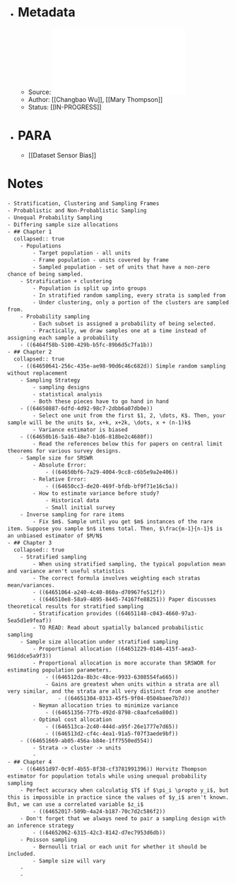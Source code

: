 - # Metadata
	- Source: ![Sampling Theory and Practice.pdf](../assets/Sampling_Theory_and_Practice_1683897650726_0.pdf)
	- Author: [[Changbao Wu]], [[Mary Thompson]]
	- Status: [[IN-PROGRESS]]
- # PARA
	- [[Dataset Sensor Bias]]
# Notes
	- Stratification, Clustering and Sampling Frames
	- Probablistic and Non-Probablistic Sampling
	- Unequal Probability Sampling
	- Differing sample size allocations
	- ## Chapter 1
	  collapsed:: true
		- Populations
			- Target population - all units
			- Frame population - units covered by frame
			- Sampled population - set of units that have a non-zero chance of being sampled.
		- Stratification + clustering
			- Population is split up into groups
			- In stratified random sampling, every strata is sampled from
			- Under clustering, only a portion of the clusters are sampled from.
		- Probability sampling
			- Each subset is assigned a probability of being selected.
			- Practically, we draw samples one at a time instead of assigning each sample a probability
		- ((6464f58b-5100-429b-b5fc-89b6d5c7fa1b))
	- ## Chapter 2
	  collapsed:: true
		- ((64650641-256c-435e-ae98-90d6c46c682d)) Simple random sampling without replacement
		- Sampling Strategy
			- sampling designs
			- statistical analysis
			- Both these pieces have to go hand in hand
		- ((64650887-6dfd-4d92-98c7-2dbb6a07db0e))
			- Select one unit from the first $1, 2, \dots, K$. Then, your sample will be the units $x, x+k, x+2k, \dots, x + (n-1)k$
			- Variance estimator is biased
		- ((64650b16-5a16-48e7-b1d6-818be2c4680f))
			- Read the references below this for papers on central limit theorems for various survey designs.
		- Sample size for SRSWR
			- Absolute Error:
				- ((64650bf6-7a29-4004-9cc8-c6b5e9a2e406))
			- Relative Error:
				- ((64650cc3-de20-469f-bfdb-bf9f71e16c5a))
			- How to estimate variance before study?
				- Historical data
				- Small initial survey
		- Inverse sampling for rare items
			- Fix $m$. Sample until you get $m$ instances of the rare item. Suppose you sample $n$ items total. Then, $\frac{m-1}{n-1}$ is an unbiased estimator of $M/N$
	- ## Chapter 3
	  collapsed:: true
		- Stratified sampling
			- When using stratified sampling, the typical population mean and variance aren't useful statistics
			- The correct formula involves weighting each stratas mean/variances.
			- ((64651064-a240-4c40-860a-d70967fe512f))
			- ((646510e8-58a9-4895-8445-74167fe88251)) Paper discusses theoretical results for stratified sampling
			- Stratification provides ((64651148-c043-4660-97a3-5ea5d1e9feaf))
			- TO READ: Read about spatially balanced probabilistic sampling
		- Sample size allocation under stratified sampling
			- Proportional allocation ((64651229-0146-415f-aea3-961ddce5a9f3))
			- Proportional allocation is more accurate than SRSWOR for estimating population parameters.
				- ((646512da-8b3c-48ce-9933-6308554fa665))
				- Gains are greatest when units within a strata are all very similar, and the strata are all very distinct from one another
					- ((64651304-0313-45f5-9f04-0504baee7b7d))
			- Neyman allocation tries to minimize variance
				- ((64651356-77fb-492d-8798-c8aafce6a80d))
			- Optimal cost allocation
				- ((646513ca-2c40-444d-a95f-26e1777e7d65))
				- ((646513d2-cf4c-4ea1-91a5-f07f3aede9bf))
		- ((64651669-ab05-456a-b84e-1ff7550ed554))
			- Strata -> cluster -> units
			-
	- ## Chapter 4
		- ((64651d97-0c9f-4b55-8f38-cf3781991396)) Horvitz Thompson estimator for population totals while using unequal probability sampling
		- Perfect accuracy when calculatig $T$ if $\pi_i \propto y_i$, but this is impossible in practice since the values of $y_i$ aren't known. But, we can use a correlated variable $z_i$
			- ((64652017-509b-4a24-b187-70c7d2c586f2))
		- Don't forget that we always need to pair a sampling design with an inference strategy
			- ((64652062-6315-42c3-8142-d7ec7953d6db))
		- Poisson sampling
			- Bernoulli trial or each unit for whether it should be included.
			- Sample size will vary
		-
		-